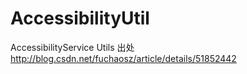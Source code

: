 # AccessibilityUtil
AccessibilityService Utils
出处
http://blog.csdn.net/fuchaosz/article/details/51852442
